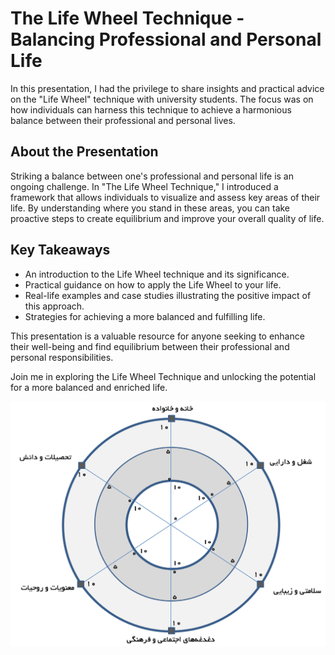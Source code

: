 # The Life Wheel Technique - Balancing Professional and Personal Life

In this presentation, I had the privilege to share insights and practical advice on the "Life Wheel" technique with university students. The focus was on how individuals can harness this technique to achieve a harmonious balance between their professional and personal lives.

## About the Presentation
Striking a balance between one's professional and personal life is an ongoing challenge. In "The Life Wheel Technique," I introduced a framework that allows individuals to visualize and assess key areas of their life. By understanding where you stand in these areas, you can take proactive steps to create equilibrium and improve your overall quality of life.

## Key Takeaways
- An introduction to the Life Wheel technique and its significance.
- Practical guidance on how to apply the Life Wheel to your life.
- Real-life examples and case studies illustrating the positive impact of this approach.
- Strategies for achieving a more balanced and fulfilling life.

This presentation is a valuable resource for anyone seeking to enhance their well-being and find equilibrium between their professional and personal responsibilities.

Join me in exploring the Life Wheel Technique and unlocking the potential for a more balanced and enriched life.

![The Life Wheel Technique](https://github.com/mahdinasseri/MyPresentations/blob/main/The%20Life%20Wheel%20Technique%20-%20Balancing%20Professional%20and%20Personal%20Life/lifewheel.png)